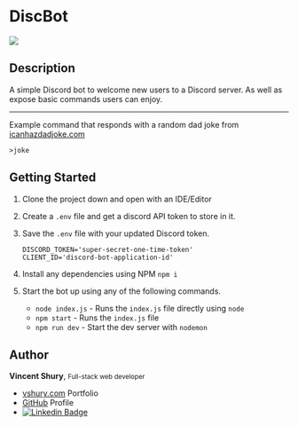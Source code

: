 # DiscBot


<img src="https://img.shields.io/badge/code_style-standard-brightgreen.svg">


## Description

A simple Discord bot to welcome new users to a Discord server.
As well as expose basic commands users can enjoy.

---

Example command that responds with a random dad joke from [icanhazdadjoke.com](https://icanhazdadjoke.com/)

```
>joke
```

## Getting Started

1. Clone the project down and open with an IDE/Editor

1. Create a `.env` file and get a discord API token to store in it.  

1. Save the `.env` file with your updated Discord token.

    ```
    DISCORD_TOKEN='super-secret-one-time-token'
    CLIENT_ID='discord-bot-application-id'
    ```

1. Install any dependencies using NPM `npm i`

1. Start the bot up using any of the following commands.    
    - `node index.js` - Runs the `index.js` file directly using `node`
    - `npm start` - Runs the `index.js` file
    - `npm run dev` - Start the dev server with `nodemon`
 
## Author

**Vincent Shury**, <small>Full-stack web developer</small>

- [vshury.com](https://www.vshury.com/) Portfolio
- [GitHub](https://github.com/Vincent440) Profile
- [![Linkedin Badge](https://img.shields.io/badge/-Vincent_Shury-blue?style=flat-square&logo=Linkedin&logoColor=white&link=https://www.linkedin.com/in/vincent-shury/)](https://www.linkedin.com/in/VincentShury/)
